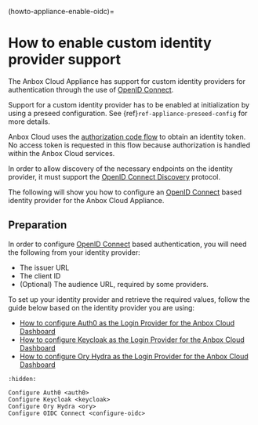 (howto-appliance-enable-oidc)=
# How to enable custom identity provider support

The Anbox Cloud Appliance has support for custom identity providers for authentication through the use of [OpenID Connect](https://openid.net/developers/discover-openid-and-openid-connect/).

Support for a custom identity provider has to be enabled at initialization by using a preseed configuration. See {ref}`ref-appliance-preseed-config` for more details.

Anbox Cloud uses the [authorization code flow](https://openid.net/specs/openid-connect-core-1_0.html#CodeFlowAuth) to obtain an identity token. No access token is requested in this flow because authorization is handled within the Anbox Cloud services.

In order to allow discovery of the necessary endpoints on the identity provider, it must support the [OpenID Connect Discovery](https://openid.net/specs/openid-connect-discovery-1_0.html) protocol.

The following will show you how to configure an [OpenID Connect](https://openid.net/developers/discover-openid-and-openid-connect/) based identity provider for the Anbox Cloud Appliance.

## Preparation

In order to configure [OpenID Connect](https://openid.net/developers/discover-openid-and-openid-connect/) based authentication, you will need the following from your identity provider:

* The issuer URL
* The client ID
* (Optional) The audience URL, required by some providers.

To set up your identity provider and retrieve the required values, follow the guide below based on the identity provider you are using:

* [How to configure Auth0 as the Login Provider for the Anbox Cloud Dashboard](/howto/install-appliance/setup-oidc/auth0.md)
* [How to configure Keycloak as the Login Provider for the Anbox Cloud Dashboard](/howto/install-appliance/setup-oidc/keycloak.md)
* [How to configure Ory Hydra as the Login Provider for the Anbox Cloud Dashboard](/howto/install-appliance/setup-oidc/ory.md)


```{toctree}
:hidden:

Configure Auth0 <auth0>
Configure Keycloak <keycloak>
Configure Ory Hydra <ory>
Configure OIDC Connect <configure-oidc>
```